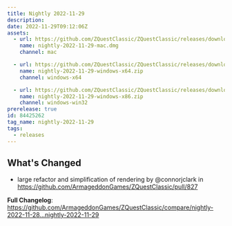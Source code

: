 ```yaml
---
title: Nightly 2022-11-29
description: 
date: 2022-11-29T09:12:06Z
assets: 
  - url: https://github.com/ZQuestClassic/ZQuestClassic/releases/download/nightly-2022-11-29/nightly-2022-11-29-mac.dmg
    name: nightly-2022-11-29-mac.dmg
    channel: mac

  - url: https://github.com/ZQuestClassic/ZQuestClassic/releases/download/nightly-2022-11-29/nightly-2022-11-29-windows-x64.zip
    name: nightly-2022-11-29-windows-x64.zip
    channel: windows-x64

  - url: https://github.com/ZQuestClassic/ZQuestClassic/releases/download/nightly-2022-11-29/nightly-2022-11-29-windows-x86.zip
    name: nightly-2022-11-29-windows-x86.zip
    channel: windows-win32
prerelease: true
id: 84425262
tag_name: nightly-2022-11-29
tags:
  - releases
---
```


## What's Changed
* large refactor and simplification of rendering by @connorjclark in https://github.com/ArmageddonGames/ZQuestClassic/pull/827


**Full Changelog**: https://github.com/ArmageddonGames/ZQuestClassic/compare/nightly-2022-11-28...nightly-2022-11-29
